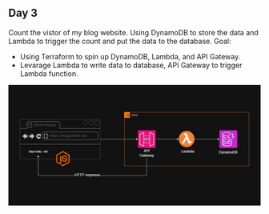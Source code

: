 ## Day 3

Count the vistor of my blog website. Using DynamoDB to store the data and Lambda to trigger the count and put the data to the database.
Goal:
- Using Terraform to spin up DynamoDB, Lambda, and API Gateway.
- Levarage Lambda to write data to database, API Gateway to trigger Lambda function.

![architecture](./diagram.jpg)